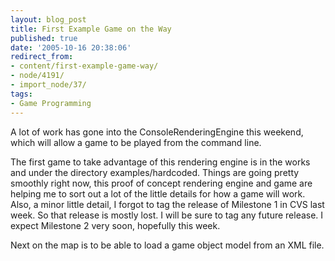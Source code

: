 ```yaml
---
layout: blog_post
title: First Example Game on the Way
published: true
date: '2005-10-16 20:38:06'
redirect_from:
- content/first-example-game-way/
- node/4191/
- import_node/37/
tags:
- Game Programming
---
```


A lot of work has gone into the ConsoleRenderingEngine this weekend, which will allow a game to be played from the command line. 

The first game to take advantage of this rendering engine is in the works and under the directory examples/hardcoded. Things are going pretty smoothly right now, this proof of concept rendering engine and game are helping me to sort out a lot of the little details for how a game will work. Also, a minor little detail, I forgot to tag the release of Milestone 1 in CVS last week. So that release is mostly lost. I will be sure to tag any future release. I expect Milestone 2 very soon, hopefully this week. 

Next on the map is to be able to load a game object model from an XML file.
